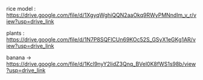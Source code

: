 rice model : https://drive.google.com/file/d/1XgyqWghiQQN2aaOkq9RWyPMNndlm_v_r/view?usp=drive_link

plants : https://drive.google.com/file/d/1N7P8SQFlCUn69KOc52S_GSyX1eGKg1AR/view?usp=drive_link

banana -> https://drive.google.com/file/d/1Kcl9nyY2IidZ3Qnq_BVel0K8fWS1s98b/view?usp=drive_link